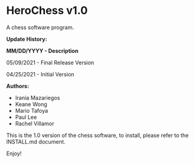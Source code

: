# HeroChess v1.0
A chess software program. 

**Update History:**

**MM/DD/YYYY - Description**

05/09/2021 - Final Release Version

04/25/2021 - Initial Version

**Authors:**
* Irania Mazariegos
* Keane Wong
* Mario Tafoya 
* Paul Lee
* Rachel Villamor

This is the 1.0 version of the chess software, to install, please refer to the INSTALL.md document.

Enjoy!
